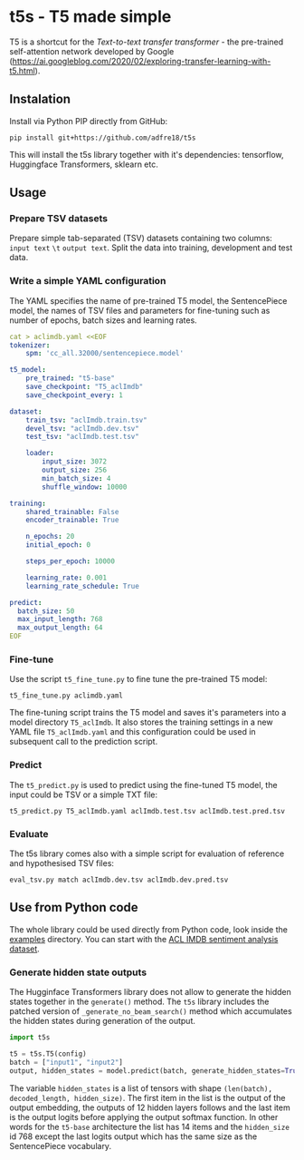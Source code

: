 # t5s - T5 made simple

T5 is a shortcut for the _Text-to-text transfer transformer_ - the pre-trained self-attention network developed by Google (https://ai.googleblog.com/2020/02/exploring-transfer-learning-with-t5.html).

## Instalation

Install via Python PIP directly from GitHub:

```shell
pip install git+https://github.com/adfre18/t5s
```

This will install the t5s library together with it's dependencies: tensorflow, Huggingface Transformers, sklearn etc.


## Usage

### Prepare TSV datasets

Prepare simple tab-separated (TSV) datasets containing two columns: `input text` `\t` `output text`. Split the data into training, development and test data.

### Write a simple YAML configuration

The YAML specifies the name of pre-trained T5 model, the SentencePiece model, the names of TSV files and parameters for fine-tuning such as number of epochs, batch sizes and learning rates.

```yaml
cat > aclimdb.yaml <<EOF
tokenizer:
    spm: 'cc_all.32000/sentencepiece.model'

t5_model:
    pre_trained: "t5-base"
    save_checkpoint: "T5_aclImdb"
    save_checkpoint_every: 1

dataset:
    train_tsv: "aclImdb.train.tsv"
    devel_tsv: "aclImdb.dev.tsv"
    test_tsv: "aclImdb.test.tsv"

    loader:
        input_size: 3072
        output_size: 256
        min_batch_size: 4
        shuffle_window: 10000

training:
    shared_trainable: False
    encoder_trainable: True

    n_epochs: 20
    initial_epoch: 0

    steps_per_epoch: 10000

    learning_rate: 0.001
    learning_rate_schedule: True

predict:
  batch_size: 50
  max_input_length: 768
  max_output_length: 64
EOF
```

### Fine-tune

Use the script `t5_fine_tune.py` to fine tune the pre-trained T5 model:

```shell
t5_fine_tune.py aclimdb.yaml
```

The fine-tuning script trains the T5 model and saves it's parameters into a model directory `T5_aclImdb`. It also stores the training settings in a new YAML file `T5_aclImdb.yaml` and this configuration could be used in subsequent call to the prediction script.

### Predict

The `t5_predict.py` is used to predict using the fine-tuned T5 model, the input could be TSV or a simple TXT file:

```shell
t5_predict.py T5_aclImdb.yaml aclImdb.test.tsv aclImdb.test.pred.tsv
```

### Evaluate

The t5s library comes also with a simple script for evaluation of reference and hypothesised TSV files:

```shell
eval_tsv.py match aclImdb.dev.tsv aclImdb.dev.pred.tsv
```

## Use from Python code

The whole library could be used directly from Python code, look inside the [examples](examples) directory. You can start with the [ACL IMDB sentiment analysis dataset](examples/t5s_aclimdb.ipynb).

### Generate hidden state outputs

The Hugginface Transformers library does not allow to generate the hidden states together in the `generate()` method. The `t5s` library includes the patched version of `_generate_no_beam_search()` method which accumulates the hidden states during generation of the output.

```python
import t5s

t5 = t5s.T5(config)
batch = ["input1", "input2"]
output, hidden_states = model.predict(batch, generate_hidden_states=True)
```

The variable `hidden_states` is a list of tensors with shape `(len(batch), decoded_length, hidden_size)`. The first item in the list is the output of the output embedding, the outputs of 12 hidden layers follows and the last item is the output logits before applying the output softmax function. In other words for the `t5-base` architecture the list has 14 items and the `hidden_size` id 768 except the last logits output which has the same size as the SentencePiece vocabulary.
